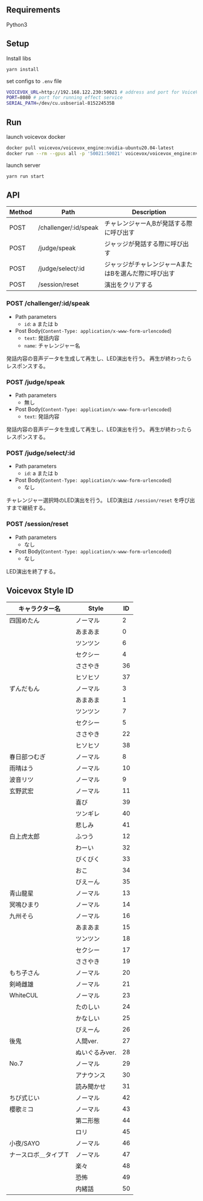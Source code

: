
## Requirements
Python3

## Setup
Install libs
```bash
yarn install
```

set configs to `.env` file
```bash
VOICEVOX_URL=http://192.168.122.230:50021 # address and port for VoiceVox hosted server
PORT=8080 # port for running effect service
SERIAL_PATH=/dev/cu.usbserial-815224535B
```

## Run
launch voicevox docker  
```bash
docker pull voicevox/voicevox_engine:nvidia-ubuntu20.04-latest
docker run --rm --gpus all -p '50021:50021' voicevox/voicevox_engine:nvidia-ubuntu20.04-latest
```

launch server
```bash
yarn run start
```

## API

| Method |         Path          |                     Description                      |
| ------ | --------------------- | ---------------------------------------------------- |
| POST   | /challenger/:id/speak | チャレンジャーA,Bが発話する際に呼び出す              |
| POST   | /judge/speak          | ジャッジが発話する際に呼び出す                       |
| POST   | /judge/select/:id     | ジャッジがチャレンジャーAまたはBを選んだ際に呼び出す |
| POST   | /session/reset        | 演出をクリアする                                     |

### POST /challenger/:id/speak

- Path parameters
    - `id`: a または b
- Post Body(`Content-Type: application/x-www-form-urlencoded`)
    - `text`: 発話内容
    - `name`: チャレンジャー名

発話内容の音声データを生成して再生し、LED演出を行う。
再生が終わったらレスポンスする。

### POST /judge/speak

- Path parameters
    - 無し
- Post Body(`Content-Type: application/x-www-form-urlencoded`)
    - `text`: 発話内容

発話内容の音声データを生成して再生し、LED演出を行う。
再生が終わったらレスポンスする。

### POST /judge/select/:id

- Path parameters
    - `id`: a または b
- Post Body(`Content-Type: application/x-www-form-urlencoded`)
    - なし

チャレンジャー選択時のLED演出を行う。
LED演出は `/session/reset` を呼び出すまで継続する。

### POST /session/reset 

- Path parameters
    - なし
- Post Body(`Content-Type: application/x-www-form-urlencoded`)
    - なし

LED演出を終了する。


## Voicevox Style ID

|    キャラクター名    |     Style      | ID  |
| -------------------- | -------------- | --- |
| 四国めたん           | ノーマル       | 2   |
|                      | あまあま       | 0   |
|                      | ツンツン       | 6   |
|                      | セクシー       | 4   |
|                      | ささやき       | 36  |
|                      | ヒソヒソ       | 37  |
| ずんだもん           | ノーマル       | 3   |
|                      | あまあま       | 1   |
|                      | ツンツン       | 7   |
|                      | セクシー       | 5   |
|                      | ささやき       | 22  |
|                      | ヒソヒソ       | 38  |
| 春日部つむぎ         | ノーマル       | 8   |
| 雨晴はう             | ノーマル       | 10  |
| 波音リツ             | ノーマル       | 9   |
| 玄野武宏             | ノーマル       | 11  |
|                      | 喜び           | 39  |
|                      | ツンギレ       | 40  |
|                      | 悲しみ         | 41  |
| 白上虎太郎           | ふつう         | 12  |
|                      | わーい         | 32  |
|                      | びくびく       | 33  |
|                      | おこ           | 34  |
|                      | びえーん       | 35  |
| 青山龍星             | ノーマル       | 13  |
| 冥鳴ひまり           | ノーマル       | 14  |
| 九州そら             | ノーマル       | 16  |
|                      | あまあま       | 15  |
|                      | ツンツン       | 18  |
|                      | セクシー       | 17  |
|                      | ささやき       | 19  |
| もち子さん           | ノーマル       | 20  |
| 剣崎雌雄             | ノーマル       | 21  |
| WhiteCUL             | ノーマル       | 23  |
|                      | たのしい       | 24  |
|                      | かなしい       | 25  |
|                      | びえーん       | 26  |
| 後鬼                 | 人間ver.       | 27  |
|                      | ぬいぐるみver. | 28  |
| No.7                 | ノーマル       | 29  |
|                      | アナウンス     | 30  |
|                      | 読み聞かせ     | 31  |
| ちび式じい           | ノーマル       | 42  |
| 櫻歌ミコ             | ノーマル       | 43  |
|                      | 第二形態       | 44  |
|                      | ロリ           | 45  |
| 小夜/SAYO            | ノーマル       | 46  |
| ナースロボ＿タイプＴ | ノーマル       | 47  |
|                      | 楽々           | 48  |
|                      | 恐怖           | 49  |
|                      | 内緒話         | 50  |
